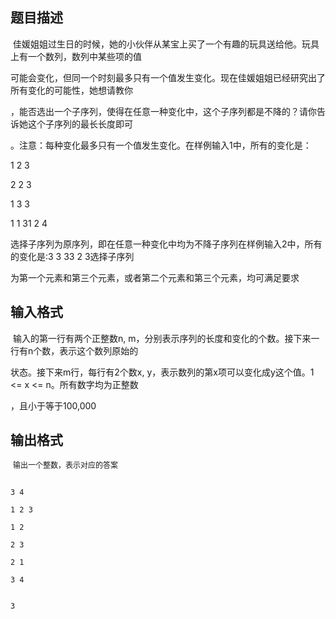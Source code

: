 ## 题目描述

<p> 佳媛姐姐过生日的时候，她的小伙伴从某宝上买了一个有趣的玩具送给他。玩具上有一个数列，数列中某些项的值</p>
<div>
 可能会变化，但同一个时刻最多只有一个值发生变化。现在佳媛姐姐已经研究出了所有变化的可能性，她想请教你
</div>
<div>
 ，能否选出一个子序列，使得在任意一种变化中，这个子序列都是不降的？请你告诉她这个子序列的最长长度即可
</div>
<div>
 。注意：每种变化最多只有一个值发生变化。在样例输入1中，所有的变化是：
</div>
<div>
 1 2 3
</div>
<div>
 2 2 3
</div>
<div>
 1 3 3
</div>
<div>
 1 1 31 2 4
</div>
<div>
 选择子序列为原序列，即在任意一种变化中均为不降子序列在样例输入2中，所有的变化是:3 3 33 2 3选择子序列
</div>
<div>
 为第一个元素和第三个元素，或者第二个元素和第三个元素，均可满足要求
</div>

## 输入格式

<p> 输入的第一行有两个正整数n, m，分别表示序列的长度和变化的个数。接下来一行有n个数，表示这个数列原始的</p>
<div>
 状态。接下来m行，每行有2个数x, y，表示数列的第x项可以变化成y这个值。1 <= x <= n。所有数字均为正整数
</div>
<div>
 ，且小于等于100,000
</div>

## 输出格式

<p> <span style="font-family: gbsnu8f; font-size: 9pt;">输<span style="font-family: gbsnu51; font-size: 9pt;">出<span style="font-family: gbsnu4e; font-size: 9pt;">一个<span style="font-family: gbsnu65; font-size: 9pt;">整数<span style="font-family: gbsnuff; font-size: 9pt;">，<span style="font-family: gbsnu88; font-size: 9pt;">表<span style="font-family: gbsnu79; font-size: 9pt;">示<span style="font-family: gbsnu5b; font-size: 9pt;">对<span style="font-family: gbsnu5e; font-size: 9pt;">应<span style="font-family: gbsnu76; font-size: 9pt;">的<span style="font-family: gbsnu7b; font-size: 9pt;">答<span style="font-family: gbsnu68; font-size: 9pt;">案<br style="orphans: 2; text-align: -webkit-auto; widows: 2;"></span></span></span></span></span></span></span></span></span></span></span></span></p>

```input1
3 4
1 2 3
1 2
2 3
2 1
3 4
```
```output1
3
```
